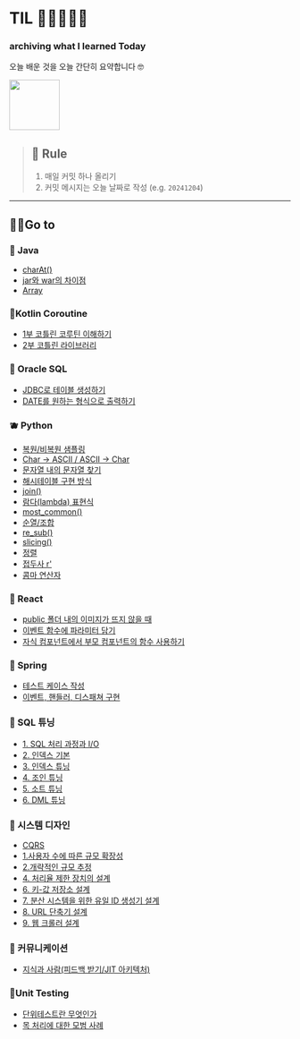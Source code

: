 # TIL 📝👩🏻‍💻🎒
### archiving what I learned Today

오늘 배운 것을 오늘 간단히 요약합니다 🤓

<img width="90" src="https://github.com/user-attachments/assets/6583040c-736a-4a11-a0fc-1537777bfd03"/>

> ## 🧩 Rule
> 1. 매일 커밋 하나 올리기
> 2. 커밋 메시지는 오늘 날짜로 작성 (e.g. `20241204`)

***

## 🏃‍➡️Go to
### 🍎 Java
- [charAt()](Java/charAt().md)
- [jar와 war의 차이점](Java/jar와%20war의%20차이점.md)
- [Array](Java/Array.md)


### 🍒Kotlin Coroutine
- [1부 코틀린 코루틴 이해하기](Kotlin%20Coroutine/1부%20코틀린%20코루틴%20이해하기.md)
- [2부 코틀린 라이브러리](Kotlin%20Coroutine/2부%20코틀린%20라이브러리.md)

### 🍋 Oracle SQL
- [JDBC로 테이블 생성하기](Oracle%20SQL/create_table_in_JDBC.md)
- [DATE를 원하는 형식으로 출력하기](Oracle%20SQL/DATE를_원하는_형식으로_출력.md)

### 🫐 Python
- [복원/비복원 샘플링](Python/sampling_with/without_replacement.md)
- [Char -> ASCII / ASCII -> Char](Python/chr_to_ascii_vice_verca.md)
- [문자열 내의 문자열 찾기](Python/Find_string_in_a_string.md)
- [해시테이블 구현 방식](Python/hashing_table_in_python.md)
- [join()](Python/join().md)
- [람다(lambda) 표현식](Python/lamda.md)
- [most_common()](Python/most_common().md)
- [순열/조합](Python/Permutation_Combination.md)
- [re_sub()](Python/re_sub().md)
- [slicing()](Python/slicing().md)
- [정렬](Python/sorted()&sort().md)
- [접두사 r'](Python/접두사_r'.md)
- [콤마 연산자](Python/콤마_연산자.md)

### 🥑 React
- [public 폴더 내의 이미지가 뜨지 않을 때](React/Using_img_in_/public.md)
- [이벤트 함수에 파라미터 담기](React/이벤트함수에%20파라미터%20담기.md)
- [자식 컴포넌트에서 부모 컴포넌트의 함수 사용하기](React/자식%20컴포넌트에서%20부모%20컴포넌트의%20함수%20사용하기.md)

### 🥥 Spring
- [테스트 케이스 작성](Spring/Test_Case_작성.md)
- [이벤트, 핸들러, 디스패쳐 구현](Spring/이벤트,%20핸들러,%20디스패쳐%20구현.md)

### 🍉 SQL 튜닝
- [1. SQL 처리 과정과 I/O](SQL%20튜닝/1.%20SQL%20처리%20과정과%20IO.md)
- [2. 인덱스 기본](SQL%20튜닝/2.%20인덱스%20기본.md)
- [3. 인덱스 튜닝](SQL%20튜닝/3.%20인덱스%20튜닝.md)
- [4. 조인 튜닝](SQL%20튜닝/4.%20조인%20튜닝.md)
- [5. 소트 튜닝](SQL%20튜닝/5.%20소트%20튜닝.md)
- [6. DML 튜닝](SQL%20튜닝/6.%20DML%20튜닝.md)

### 🍊 시스템 디자인
- [CQRS](시스템%20디자인/CQRS.md)
- [1.사용자 수에 따른 규모 확장성](시스템%20디자인/1.사용자%20수에%20따른%20규모%20확장성.md)
- [2.개략적인 규모 추정](시스템%20디자인/2.개략적인%20규모%20추정.md)
- [4. 처리율 제한 장치의 설계](시스템%20디자인/4.처리율%20제한%20장치의%20설계.md)
- [6. 키-값 저장소 설계](시스템%20디자인/6.%20키-값%20저장소%20설계.md)
- [7. 분산 시스템을 위한 유일 ID 생성기 설계](시스템%20디자인/7.%20분산%20시스템을%20위한%20유일%20ID%20생성기%20설계.md)
- [8. URL 단축기 설계](시스템%20디자인/8.%20URL%20단축기%20설계.md)
- [9. 웹 크롤러 설계](시스템%20디자인/9.%20웹%20크롤러%20설계.md)
### 🍍 커뮤니케이션
- [지식과 사람(피드백 받기/JIT 아키텍처)](커뮤니케이션/지식과%20사람.md)

### 🍐Unit Testing

- [단위테스트란 무엇인가](Unit%20Testing/2장%20단위테스트란%20무엇인가.md)
- [목 처리에 대한 모범 사례](Unit%20Testing/9장%20목%20처리에%20대한%20모범%20사례.md)